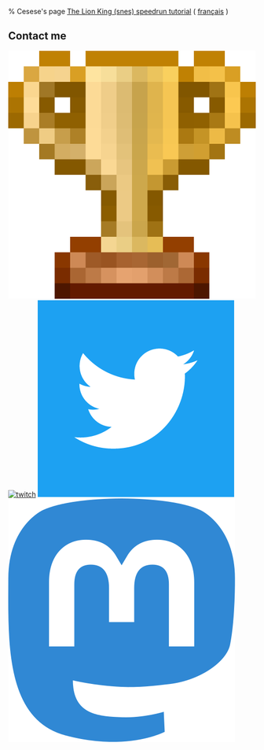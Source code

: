 % Cesese's page
[The Lion King (snes) speedrun tutorial](TLK-Tuto/en/) ( [français](TLK-Tuto/fr/) )

## Contact me

<!-- [![discord](resources/discord.png)]() -->
[![speedrun.com](resources/speedrun.png)](https://www.speedrun.com/user/Cesese)
[![twitch](resources/twitch.ico)](https://www.twitch.tv/cesese/)
[![twitter](resources/twitter.png)](https://twitter.com/mr_cesese)
[![fediverse](resources/mastodon.svg)](https://niu.moe/@cesese)
